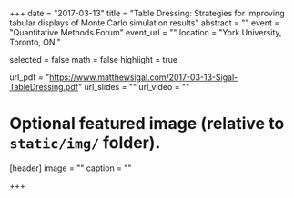 +++
date = "2017-03-13"
title = "Table Dressing: Strategies for improving tabular displays of Monte Carlo simulation results"
abstract = ""
event = "Quantitative Methods Forum"
event_url = ""
location = "York University, Toronto, ON."

selected = false
math = false
highlight = true

url_pdf = "https://www.matthewsigal.com/2017-03-13-Sigal-TableDressing.pdf"
url_slides = ""
url_video = ""

# Optional featured image (relative to `static/img/` folder).
[header]
image = ""
caption = ""

+++
